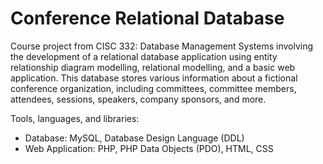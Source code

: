 # Conference Relational Database

Course project from CISC 332: Database Management Systems involving the development of a relational database application using entity relationship diagram modelling, relational modelling, and a basic web application. This database stores various information about a fictional conference organization, including committees, committee members, attendees, sessions, speakers, company sponsors, and more.

Tools, languages, and libraries:
- Database: MySQL, Database Design Language (DDL)
- Web Application: PHP, PHP Data Objects (PDO), HTML, CSS

